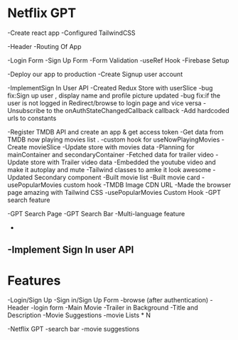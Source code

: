 # Netflix GPT

-Create react app
-Configured TailwindCSS

-Header
-Routing Of App

-Login Form
-Sign Up Form
-Form Validation
-useRef Hook
-Firebase Setup

-Deploy our app to production
-Create
Signup user account

-ImplementSign In User API
-Created Redux Store with userSlice
-bug fix:Sign up user , display name and profile picture updated
-bug fix:if the user is not logged in Redirect/browse to login page and vice versa
-Unsubscribe to the onAuthStateChangedCallback callback
-Add hardcoded urls to constants

-Register TMDB API and create an app & get access token
-Get data from TMDB now playing movies list .
-custom hook for useNowPlayingMovies
-Create movieSlice
-Update store with movies data
-Planning for mainContainer and secondaryContainer
-Fetched data for trailer video
-Update store with Trailer video data
-Embedded the youtube video and make it autoplay and mute
-Tailwind classes to amke it look awesome
-Updated Secondary component
-Built movie list
-Built movie card
-usePopularMovies custom hook
-TMDB Image CDN URL
-Made the browser page amazing with Tailwind CSS
-usePopularMovies Custom Hook
-GPT search feature

-GPT Search Page
-GPT Search Bar
-Multi-language feature

-

## -Implement Sign In user API

# Features

-Login/Sign Up
-Sign in/Sign Up Form
-browse (after authentication)
-Header
-login form
-Main Movie
-Trailer in Background
-Title and Description
-Movie Suggestions
-movie Lists \* N

-Netflix GPT
-search bar
-movie suggestions
